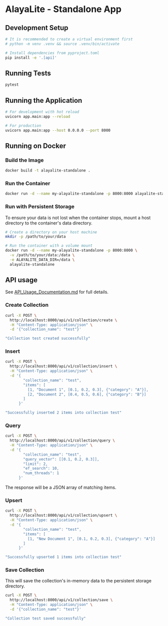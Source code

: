 # AlayaLite - Standalone App

## Development Setup

```bash
# It is recommended to create a virtual environment first
# python -m venv .venv && source .venv/bin/activate

# Install dependencies from pyproject.toml
pip install -e '.[api]'
```

## Running Tests

```bash
pytest
```

## Running the Application

```bash
# For development with hot reload
uvicorn app.main:app --reload

# For production
uvicorn app.main:app --host 0.0.0.0 --port 8000
```

## Running on Docker

### Build the Image

```bash
docker build -t alayalite-standalone .
```

### Run the Container

```bash
docker run -d --name my-alayalite-standalone -p 8000:8000 alayalite-standalone
```

### Run with Persistent Storage

To ensure your data is not lost when the container stops, mount a host directory to the container's data directory.

```bash
# Create a directory on your host machine
mkdir -p /path/to/your/data

# Run the container with a volume mount
docker run -d --name my-alayalite-standalone -p 8000:8000 \
  -v /path/to/your/data:/data \
  -e ALAYALITE_DATA_DIR=/data \
  alayalite-standalone
```

## API usage

See [API_Usage_Documentation.md](./API_Usage_Documentation.md) for full details.

### Create Collection

```bash
curl -X POST \
  http://localhost:8000/api/v1/collection/create \
  -H "Content-Type: application/json" \
  -d '{"collection_name": "test"}'

"Collection test created successfully"
```

### Insert

```bash
curl -X POST \
  http://localhost:8000/api/v1/collection/insert \
  -H "Content-Type: application/json" \
  -d '{
        "collection_name": "test",
        "items": [
          [1, "Document 1", [0.1, 0.2, 0.3], {"category": "A"}],
          [2, "Document 2", [0.4, 0.5, 0.6], {"category": "B"}]
        ]
      }'

"Successfully inserted 2 items into collection test"
```

### Query

```bash
curl -X POST \
  http://localhost:8000/api/v1/collection/query \
  -H "Content-Type: application/json" \
  -d '{
        "collection_name": "test",
        "query_vector": [[0.1, 0.2, 0.3]],
        "limit": 2,
        "ef_search": 10,
        "num_threads": 1
      }'
```
The response will be a JSON array of matching items.

### Upsert

```bash
curl -X POST \
  http://localhost:8000/api/v1/collection/upsert \
  -H "Content-Type: application/json" \
  -d '{
        "collection_name": "test",
        "items": [
          [1, "New Document 1", [0.1, 0.2, 0.3], {"category": "A"}]
        ]
      }'

"Successfully upserted 1 items into collection test"
```

### Save Collection

This will save the collection's in-memory data to the persistent storage directory.

```bash
curl -X POST \
  http://localhost:8000/api/v1/collection/save \
  -H "Content-Type: application/json" \
  -d '{"collection_name": "test"}'

"Collection test saved successfully"
```
